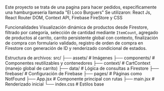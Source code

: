 Este proyecto se trata de una pagina para hacer pedidos, especificamente una hamburgueseria llamada "El Loco Burguers"
Se utilizaron: React Js, React Router DOM, Context API, Firebase FireStore y CSS

Funcionalidades Visualización dinámica de productos desde Firestore, filtrado por categoría, selección de cantidad mediante `ItemCount`, agregado de productos al carrito, carrito persistente global con contexto, finalización de compra con formulario validado, registro de orden de compra en Firestore con generación de ID y renderizado condicional de estados.

Estructura de archivos:
src/
├── assets/              # Imágenes
├── components/          # Componentes reutilizables y contenedores
├── context/             # CartContext (manejo global de carrito)
├── data/                # Lógica de consultas a Firestore
├── firebase/            # Configuración de Firebase
├── pages/               # Páginas como NotFound
├── App.jsx              # Componente principal con rutas
├── main.jsx             # Renderizado inicial
└── index.css            # Estilos base
